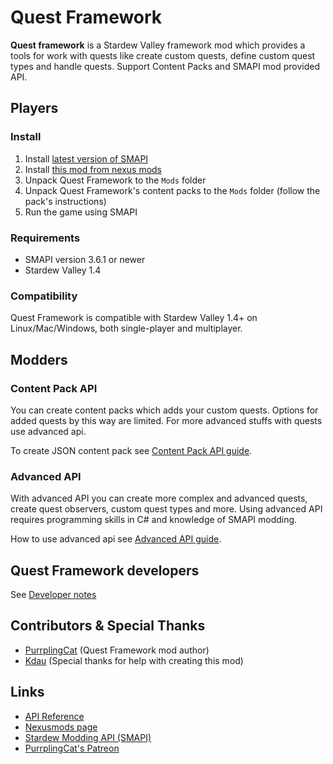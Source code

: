﻿# Quest Framework

**Quest framework** is a Stardew Valley framework mod which provides a tools for work with quests like create custom quests, define custom quest types and handle quests. Support Content Packs and SMAPI mod provided API.

## Players

### Install

1. Install [latest version of SMAPI](https://smapi.io)
2. Install [this mod from nexus mods](https://www.nexusmods.com/stardewvalley/mods/6414)
3. Unpack Quest Framework to the `Mods` folder
4. Unpack Quest Framework's content packs to the `Mods` folder (follow the pack's instructions)
5. Run the game using SMAPI

### Requirements

- SMAPI version 3.6.1 or newer
- Stardew Valley 1.4

### Compatibility

Quest Framework is compatible with Stardew Valley 1.4+ on Linux/Mac/Windows, both single-player and multiplayer.

## Modders

### Content Pack API

You can create content packs which adds your custom quests. Options for added quests by this way are limited. For more advanced stuffs with quests use advanced api.

To create JSON content pack see [Content Pack API guide](docs/content-pack-guide.md).

### Advanced API

With advanced API you can create more complex and advanced quests, create quest observers, custom quest types and more. Using advanced API requires programming skills in C# and knowledge of SMAPI modding.

How to use advanced api see [Advanced API guide](docs/advanced-api-guide.md).

## Quest Framework developers

See [Developer notes](docs/developer-notes.md)

## Contributors & Special Thanks

- [PurrplingCat](https://www.nexusmods.com/users/68185132) (Quest Framework mod author)
- [Kdau](https://www.nexusmods.com/stardewvalley/users/80928528) (Special thanks for help with creating this mod)

## Links

- [API Reference](https://questframework.purrplingcat.com/api/QuestFramework.html)
- [Nexusmods page](https://www.nexusmods.com/stardewvalley/mods/6414)
- [Stardew Modding API (SMAPI)](https://smapi.io)
- [PurrplingCat's Patreon](https://www.patreon.com/purrplingcat)
